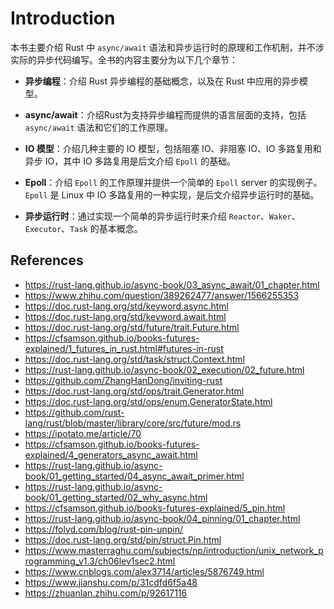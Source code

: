 # Introduction

本书主要介绍 Rust 中 `async/await` 语法和异步运行时的原理和工作机制，并不涉实际的异步代码编写。全书的内容主要分为以下几个章节：

* **异步编程**：介绍 Rust 异步编程的基础概念，以及在 Rust 中应用的异步模型。

  

* **async/await**：介绍Rust为支持异步编程而提供的语言层面的支持，包括 `async/await` 语法和它们的工作原理。

  

* **IO 模型**：介绍几种主要的 IO 模型，包括阻塞 IO、非阻塞 IO、IO 多路复用和异步 IO，其中 IO 多路复用是后文介绍 `Epoll` 的基础。

  

* **Epoll**：介绍 `Epoll` 的工作原理并提供一个简单的 `Epoll` server 的实现例子。`Epoll` 是 Linux 中 IO 多路复用的一种实现，是后文介绍异步运行时的基础。

  

* **异步运行时**：通过实现一个简单的异步运行时来介绍 `Reactor`、`Waker`、`Executor`、`Task` 的基本概念。



## References

* <https://rust-lang.github.io/async-book/03_async_await/01_chapter.html>
* <https://www.zhihu.com/question/389262477/answer/1566255353>
* <https://doc.rust-lang.org/std/keyword.async.html>
* <https://doc.rust-lang.org/std/keyword.await.html>
* <https://doc.rust-lang.org/std/future/trait.Future.html>
* <https://cfsamson.github.io/books-futures-explained/1_futures_in_rust.html#futures-in-rust>
* <https://doc.rust-lang.org/std/task/struct.Context.html>
* <https://rust-lang.github.io/async-book/02_execution/02_future.html>
* <https://github.com/ZhangHanDong/inviting-rust>
* <https://doc.rust-lang.org/std/ops/trait.Generator.html>
* <https://doc.rust-lang.org/std/ops/enum.GeneratorState.html>
* <https://github.com/rust-lang/rust/blob/master/library/core/src/future/mod.rs>
* <https://ipotato.me/article/70>
* <https://cfsamson.github.io/books-futures-explained/4_generators_async_await.html>
* <https://rust-lang.github.io/async-book/01_getting_started/04_async_await_primer.html>
* <https://rust-lang.github.io/async-book/01_getting_started/02_why_async.html>
* <https://cfsamson.github.io/books-futures-explained/5_pin.html>
* <https://rust-lang.github.io/async-book/04_pinning/01_chapter.html>
* <https://folyd.com/blog/rust-pin-unpin/>
* <https://doc.rust-lang.org/std/pin/struct.Pin.html>
* <https://www.masterraghu.com/subjects/np/introduction/unix_network_programming_v1.3/ch06lev1sec2.html>
* <https://www.cnblogs.com/alex3714/articles/5876749.html>
* <https://www.jianshu.com/p/31cdfd6f5a48>
* <https://zhuanlan.zhihu.com/p/92617116>
